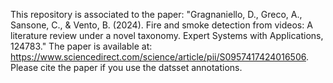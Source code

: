This repository is associated to the paper: "Gragnaniello, D., Greco, A., Sansone, C., & Vento, B. (2024). Fire and smoke detection from videos: A literature review under a novel taxonomy. Expert Systems with Applications, 124783."
The paper is available at: https://www.sciencedirect.com/science/article/pii/S0957417424016506. Please cite the paper if you use the datsset annotations.
